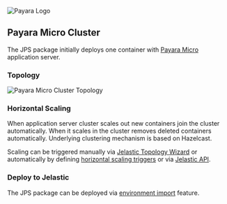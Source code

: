 ![Payara Logo](http://cdn2.hubspot.net/hub/334594/hubfs/Payara_Blog_Images/payara_logo_edited.jpg?t=1464882446136&width=150) 
## Payara Micro Cluster

The JPS package initially deploys one container with [Payara Micro](http://blog.payara.fish/introducing-payara-micro) application server. 
### Topology 

![Payara Micro Cluster Topology](https://docs.google.com/drawings/d/1wmuodzkGoiWnHw_4LT-MZ07mRRyDOhoOlykSxQ5dIBk/pub?w=400&h=82)

### Horizontal Scaling 

When application server cluster scales out new containers join the cluster automatically. When it scales in the cluster removes deleted containers automatically. Underlying clustering mechanism is based on Hazelcast.        

Scaling can be triggered manually via [Jelastic Topology Wizard](https://docs.jelastic.com/multi-nodes#app) or automatically by defining [horizontal scaling triggers](https://docs.jelastic.com/automatic-horizontal-scaling#set-up) or via [Jelastic API](https://docs.jelastic.com/api/).

### Deploy to Jelastic

The JPS package can be deployed via [environment import](https://docs.jelastic.com/environment-export-import#import) feature.

